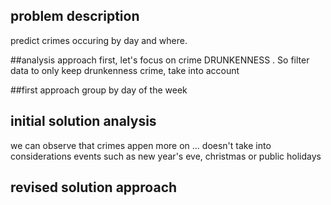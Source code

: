 ## problem description
predict crimes occuring by day and where.

##analysis approach
first, let's focus on crime DRUNKENNESS . So filter data to only keep drunkenness crime, take into account 

##first approach
group by day of the week

## initial solution analysis
we can observe that crimes appen more on ...
doesn't take into considerations events such as new year's eve, christmas or public holidays

## revised solution approach
